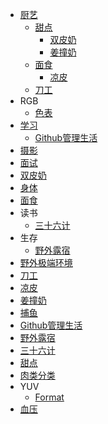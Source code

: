 - [厨艺](/厨艺)
  - [甜点](/厨艺_甜点)
    - [双皮奶](/厨艺_甜点_双皮奶)
    - [姜撞奶](/厨艺_甜点_姜撞奶)
  - [面食](/厨艺_面食)
    - [凉皮](/厨艺_面食_凉皮)
  - [刀工](/厨艺_刀工)
- RGB
  - [色表](/RGB_色表)
- [学习](/学习)
  - [Github管理生活](/学习_Github管理生活)
- [摄影](/摄影)
- [面试](/面试)
- [双皮奶](/双皮奶)
- [身体](/身体)
- [面食](/面食)
- 读书
  - [三十六计](/读书_三十六计)
- 生存
  - [野外露宿](/生存_野外露宿)
- [野外极端环境](/野外极端环境)
- [刀工](/刀工)
- [凉皮](/凉皮)
- [姜撞奶](/姜撞奶)
- [捕鱼](/捕鱼)
- [Github管理生活](/Github管理生活)
- [野外露宿](/野外露宿)
- [三十六计](/三十六计)
- [甜点](/甜点)
- [肉类分类](/肉类分类)
- YUV
  - [Format](/YUV_Format)
- [血压](/血压)
